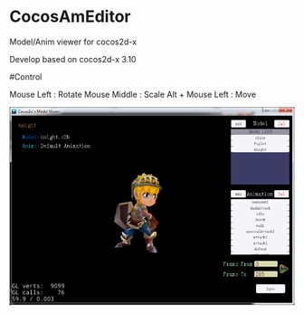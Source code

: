 # CocosAmEditor
Model/Anim viewer for cocos2d-x

Develop based on cocos2d-x 3.10


#Control

Mouse Left : Rotate
Mouse Middle : Scale
Alt + Mouse Left : Move

![](screenshot.png)